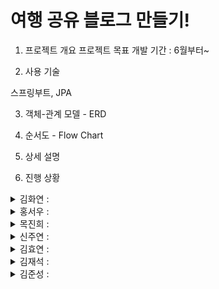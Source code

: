 # 여행 공유 블로그 만들기!

1. 프로젝트 개요
프로젝트 목표 개발 기간 : 6월부터~



2. 사용 기술

스프링부트, JPA

3. 객체-관계 모델 - ERD



4. 순서도 - Flow Chart



5. 상세 설명




6. 진행 상황

<details>
<summary>김화연 : </summary>
<div markdown="1">

0702: 화연 블로그 작성 페이지, 포스트 페이지 html, 컨트롤러 작성 <br>
0702: css 조정, post 컨트롤러 수정
<br>
</div>
</details>
<details>
<summary>홍서우 : </summary>
<div markdown="1">

</div>
</details>
<details>
<summary>목진희 : </summary>
<div markdown="1">


</div>
</details>
<details>
<summary>신주연 : </summary>
<div markdown="1">
0702 : 주연 블로그 페이지 작성

</div>
</details>
<details>
<summary>김효연 : </summary>
<div markdown="1">


</div>
</details>
<details>
<summary>김재석 : </summary>
<div markdown="1">


</div>
</details>
<details>
<summary>김준성 : </summary>
<div markdown="1">


</div>
</details>
